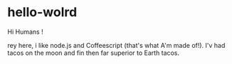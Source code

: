 # hello-wolrd

Hi Humans !

rey here, i like node.js and Coffeescript (that's what A'm made of!).
I'v had tacos on the moon and fin then far superior to Earth tacos.
